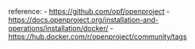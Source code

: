 reference:
    - https://github.com/opf/openproject
    - https://docs.openproject.org/installation-and-operations/installation/docker/
    - https://hub.docker.com/r/openproject/community/tags


